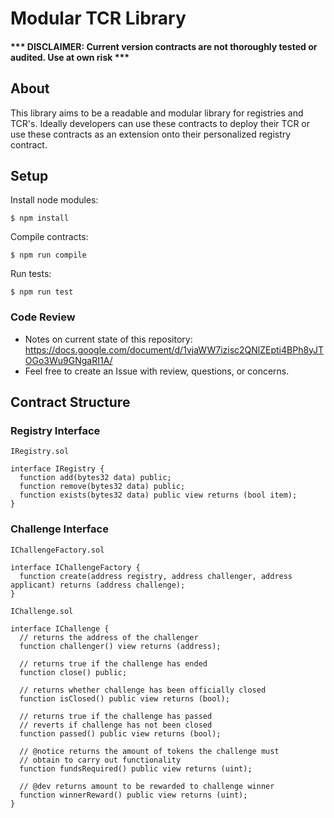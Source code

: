 # Modular TCR Library

#### *** DISCLAIMER: Current version contracts are not thoroughly tested or audited. Use at own risk ***

## About

This library aims to be a readable and modular library for registries and TCR's. Ideally developers can use these contracts to deploy their TCR or use these contracts as an extension onto their personalized registry contract.


## Setup
Install node modules:
```
$ npm install
```

Compile contracts:
```
$ npm run compile
```

Run tests:

```
$ npm run test
```

### Code Review
* Notes on current state of this repository: https://docs.google.com/document/d/1vjaWW7izisc2QNlZEpti4BPh8yJTOGo3Wu9GNgaRI1A/
* Feel free to create an Issue with review, questions, or concerns.


## Contract Structure

### Registry Interface

`IRegistry.sol `

```
interface IRegistry {
  function add(bytes32 data) public;
  function remove(bytes32 data) public;
  function exists(bytes32 data) public view returns (bool item);
}
```

### Challenge Interface
`IChallengeFactory.sol`

```
interface IChallengeFactory {
  function create(address registry, address challenger, address applicant) returns (address challenge);
}
```

`IChallenge.sol`

```
interface IChallenge {
  // returns the address of the challenger
  function challenger() view returns (address);

  // returns true if the challenge has ended
  function close() public;

  // returns whether challenge has been officially closed
  function isClosed() public view returns (bool);

  // returns true if the challenge has passed
  // reverts if challenge has not been closed
  function passed() public view returns (bool);

  // @notice returns the amount of tokens the challenge must
  // obtain to carry out functionality
  function fundsRequired() public view returns (uint);

  // @dev returns amount to be rewarded to challenge winner
  function winnerReward() public view returns (uint);
}
```
